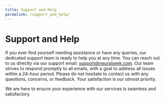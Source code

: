 ```yaml
---
title: Support and Help
permalink: /support_and_help/
---
```


# Support and Help

If you ever find yourself needing assistance or have any queries, our dedicated support team is ready to help you at any time. You can reach out to us directly via our support email: [support@neuralseek.com](mailto:support@neuralseek.com). Our team strives to respond promptly to all emails, with a goal to address all issues within a 24-hour period. Please do not hesitate to contact us with any questions, concerns, or feedback. Your satisfaction is our utmost priority.

We are here to ensure your experience with our services is seamless and satisfactory.
